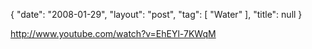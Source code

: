 {
   "date": "2008-01-29",
   "layout": "post",
   "tag": [
      "Water"
   ],
   "title": null
}

http://www.youtube.com/watch?v=EhEYl-7KWqM 